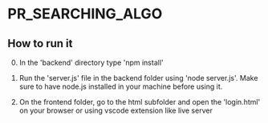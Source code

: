 # PR_SEARCHING_ALGO

## How to run it

0. In the 'backend' directory type 'npm install'

1. Run the 'server.js' file in the backend folder using 'node server.js'. Make sure to have node.js installed in your machine before using it.

2. On the frontend folder, go to the html subfolder and open the 'login.html' on your browser or using vscode extension like live server
